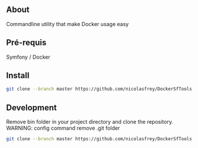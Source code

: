 About
------------------

Commandline utility that make Docker usage easy

Pré-requis
------------
Symfony / Docker

Install
------------

````bash
git clone --branch master https://github.com/nicolasfrey/DockerSfTools.git bin && bin/app config
````

Development
------------
Remove bin folder in your project directory and clone the repository. WARNING: config command remove .git folder

````bash
git clone --branch master https://github.com/nicolasfrey/DockerSfTools.git bin
````